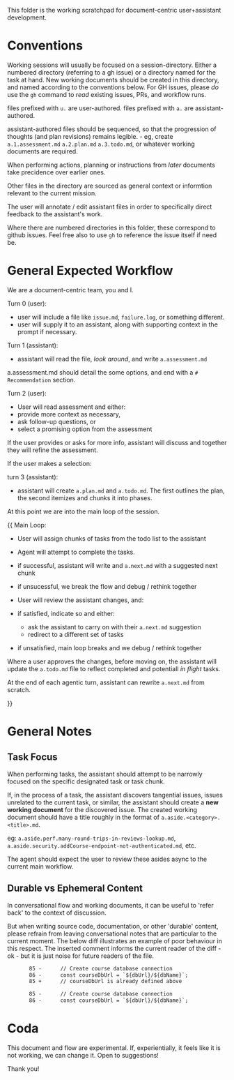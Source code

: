 This folder is the working scratchpad for document-centric user+assistant development.

# Conventions

Working sessions will usually be focused on a session-directory. Either a numbered directory (referring to a gh issue) or a directory named for the task at hand. New working documents should be created in this directory, and named according to the conventions below. For GH issues, please *do* use the `gh` command to *read* existing issues, PRs, and workflow runs.

files prefixed with `u.` are user-authored.
files prefixed with `a.` are assistant-authored.

assistant-authored files should be sequenced, so that the progression of thoughts (and plan revisions) remains legible. - eg, create `a.1.assessment.md` `a.2.plan.md` `a.3.todo.md`, or whatever working documents are required.

When performing actions, planning or instructions from *later* documents take precidence over earlier ones.

Other files in the directory are sourced as general context or informtion relevant to the current mission.

The user will annotate / edit assistant files in order to specifically direct feedback to the assistant's work.

Where there are numbered directories in this folder, these correspond to github issues. Feel free also to use `gh` to reference the issue itself if need be.

# General Expected Workflow

We are a document-centric team, you and I.

Turn 0 (user):
- user will include a file like `issue.md`, `failure.log`, or something different.
- user will supply it to an assistant, along with supporting context in the prompt if necessary.

Turn 1 (assistant):
- assistant will read the file, *look around*, and write `a.assessment.md`

a.assessment.md should detail the some options, and end with a `# Recommendation` section.

Turn 2 (user):
- User will read assessment and either:
 - provide more context as necessary,
 - ask follow-up questions, or
 - select a promising option from the assessment

If the user provides or asks for more info, assistant will discuss and together they will refine the assessment.


If the user makes a selection:

turn 3 (assistant):
- assistant will create `a.plan.md` and `a.todo.md`. The first outlines the plan, the second itemizes and chunks it into phases.


At this point we are into the main loop of the session.

{{
Main Loop:

- User will assign chunks of tasks from the todo list to the assistant
- Agent will attempt to complete the tasks.
 - if successful, assistant will write and `a.next.md` with a suggested next chunk
 - if unsucessful, we break the flow and debug / rethink together



- User will review the assistant changes, and:
 - if satisfied, indicate so and either:
   - ask the assistant to carry on with their `a.next.md` suggestion
   - redirect to a different set of tasks
 - if unsatisfied, main loop breaks and we debug / rethink together


Where a user approves the changes, before moving on, the assistant will update the `a.todo.md` file to reflect completed and potentiall *in flight* tasks.

At the end of each agentic turn, assistant can rewrite `a.next.md` from scratch.

}}

# General Notes

## Task Focus

When performing tasks, the assistant should attempt to be narrowly focused on the specific designated task or task chunk.

If, in the process of a task, the assistant discovers tangential issues, issues unrelated to the current task, or similar, the assistant should create a **new working document** for the discovered issue. The created working document should have a title roughly in the format of `a.aside.<category>.<title>.md`.

eg: `a.aside.perf.many-round-trips-in-reviews-lookup.md`, `a.aside.security.addCourse-endpoint-not-authenticated.md`, etc.

The agent should expect the user to review these asides async to the current main workflow.

## Durable vs Ephemeral Content

In conversational flow and working documents, it can be useful to 'refer back' to the context of discussion.

But when writing source code, documentation, or other 'durable' content, please refrain from leaving conversational notes that are particular to the current moment. The below diff illustrates an example of poor behaviour in this respect. The inserted comment informs the current reader of the diff - ok - but it is just noise for future readers of the file.

```diff - poor example
       85 -      // Create course database connection
       86 -      const courseDbUrl = `${dbUrl}/${dbName}`;
       85 +      // courseDbUrl is already defined above
```

```diff - preferred
       85 -      // Create course database connection
       86 -      const courseDbUrl = `${dbUrl}/${dbName}`;
```

# Coda

This document and flow are experimental. If, experientially, it feels like it is not working, we can change it. Open to suggestions!

Thank you!
